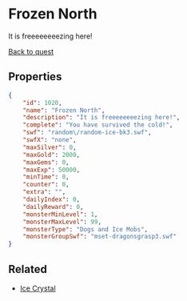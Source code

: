 # Frozen North

It is freeeeeeeezing here!

[Back to quest](../quests.md)

## Properties

```json
{
    "id": 1020,
    "name": "Frozen North",
    "description": "It is freeeeeeeezing here!",
    "complete": "You have survived the cold!",
    "swf": "random\/random-ice-bk3.swf",
    "swfX": "none",
    "maxSilver": 0,
    "maxGold": 2000,
    "maxGems": 0,
    "maxExp": 50000,
    "minTime": 0,
    "counter": 0,
    "extra": "",
    "dailyIndex": 0,
    "dailyReward": 0,
    "monsterMinLevel": 1,
    "monsterMaxLevel": 99,
    "monsterType": "Dogs and Ice Mobs",
    "monsterGroupSwf": "mset-dragonsgrasp3.swf"
}
```

## Related

- [Ice Crystal](../items/8344-ice-crystal.md)

